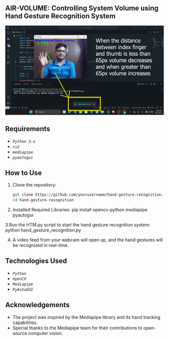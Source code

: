 ## AIR-VOLUME: Controlling System Volume using Hand Gesture Recognition System 

![Gesture Demo](https://github.com/Arya920/Volume_Control_Using_hand_gesture/blob/main/cv.gif)

## Requirements

- *`Python 3.x`*
- *`cv2`*
- *`mediapipe`*
- *`pyautogui`*



## How to Use

1. Clone the repository:

   ```bash
   git clone https://github.com/yourusername/hand-gesture-recognition.git
   cd hand-gesture-recognition

2. Installed Required Libraries:
   pip install opencv-python mediapipe pyautogui
   
3.Run the HTM.py script to start the hand gesture recognition system:
  python hand_gesture_recognition.py
  
4. A video feed from your webcam will open up, and the hand gestures will be recognized in real-time.

## Technologies Used
- *`Python`*
- *`OpenCV`*
- *`Mediapipe`*
- *`PyAutoGUI`*

## Acknowledgements
- The project was inspired by the Mediapipe library and its hand tracking capabilities.
- Special thanks to the Mediapipe team for their contributions to open-source computer vision.

  
